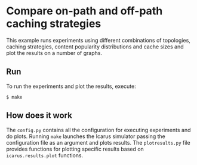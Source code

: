 # Compare on-path and off-path caching strategies

This example runs experiments using different combinations of topologies,
caching strategies, content popularity distributions and cache sizes and plot
the results on a number of graphs.

## Run
To run the experiments and plot the results, execute:

    $ make

## How does it work
The `config.py` contains all the configuration for executing experiments and
do plots. Running `make` launches the Icarus simulator passing the configuration
file as an argument and plots results. The `plotresults.py` file provides functions
for plotting specific results based on `icarus.results.plot` functions.
